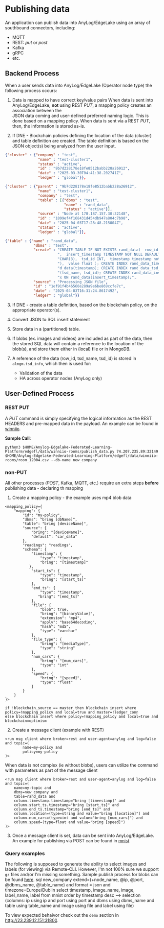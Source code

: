 # Publishing data

An application can publish data into AnyLog/EdgeLake using an array of southbound connectors, including: 
- MQTT
- REST: _put_ or _post_
- Kafka
- gRPC
- etc. 

## Backend Process
When a user sends data into AnyLog/EdgeLake (Operator node type) the following process occurs: 
1. Data is mapped to have correct key/value pairs 
When data is sent into AnyLog/EdgeLake, **not** using REST _PUT_, a mapping policy creates an association between the   
JSON data coming and user-defined preferred naming logic. This is done based on a mapping policy. 
When data is sent via a REST _PUT_, then, the information is stored as-is. 
   
2. If DNE - Blockchain policies defining the location of the data (cluster) and table definition are created. 
The table definition is based on the JSON object(s) being analyzed from the user input.
```json
{"cluster" : {"company" : "test",
               "name" : "test-cluster1",
               "status" : "active",
               "id" : "9b7d228178e18fe8512babb228a26912",
               "date" : "2025-03-30T04:41:38.202741Z",
               "ledger" : "global"}},

{"cluster" : {"parent" : "9b7d228178e18fe8512babb228a26912",
               "name" : "test-cluster1",
               "company" : "test",
               "table" : [{"dbms" : "test",
                           "name" : "rand_data",
                           "status" : "active"}],
               "source" : "Node at 170.187.157.30:32148",
               "id" : "1899ef4f168431d454db947a804c7b98",
               "date" : "2025-04-03T17:28:48.215004Z",
               "status" : "active",
               "ledger" : "global"}},

{"table" : {"name" : "rand_data",
             "dbms" : "test",
             "create" : "CREATE TABLE IF NOT EXISTS rand_data(  row_id SERIAL PRIMARY KEY"
                        ",  insert_timestamp TIMESTAMP NOT NULL DEFAULT NOW(),  tsd_name "
                        "CHAR(3),  tsd_id INT,  timestamp timestamp not null default now("
                        "),  value float ); CREATE INDEX rand_data_timestamp_index ON ran"
                        "d_data(timestamp); CREATE INDEX rand_data_tsd_index ON rand_data"
                        "(tsd_name, tsd_id); CREATE INDEX rand_data_insert_timestamp_inde"
                        "x ON rand_data(insert_timestamp);",
             "source" : "Processing JSON file",
             "id" : "1ef91f4b46560e289a9e6be869ccfe7c",
             "date" : "2025-04-03T16:31:24.861749Z",
             "ledger" : "global"}}
```
3. If DNE - create  a table definition, based on the blockchain policy, on the appropriate operator(s).

4. Convert JSON to SQL insert statement

5. Store data in a (partitioned) table.

6. If blobs (ex. images and videos) are included as part of the data, then the stored SQL data will contain a reference 
to the location of the blob(s), and store them either in (local) file or in MongoDB.

7. A reference of the data (row_id, tsd_name, tsd_id) is stored in `almgm.tsd_info`, which then is used for: 
   * Validation of the data 
   * HA across operator nodes (AnyLog only)

## User-Defined Process

### REST PUT
A _PUT_ command is simply specifying the logical information as the REST HEADERS and pre-mapped data in the payload.
An example can be found in [winniio](winniio-rooms/publish_data.py). 

**Sample Call**:
```shell
python3 $HOME/Anylog-Edgelake-Federated-Learning-Platform/edgefl/data/winniio-rooms/publish_data.py 74.207.235.89:32149 $HOME/Anylog-Edgelake-Federated-Learning-Platform/edgefl/data/winniio-rooms/room_12004.csv --db-name new_company  
```

### non-PUT 
All other processes (_POST_, Kafka, MQTT, etc.) require an extra steps **before** publishing data - declaring th mapping

1. Create a mapping policy - the example uses mp4 blob data 
```anylog
<mapping_policy={
    "mapping": {
        "id": "my-policy",
        "dbms": "bring [dbName]",
        "table": "bring [deviceName]",
        "source": {
            "bring": "[deviceName]",
            "default": "car_data"
        },
        "readings": "readings",
        "schema": {
            "timestamp": {
                "type": "timestamp",
                "bring": "[timestamp]"
           },
            "start_ts": {
                "type": "timestamp",
                "bring": "[start_ts]"
            },
            "end_ts": {
                "type": "timestamp",
               "bring": "[end_ts]"
            },
            "file": {
                "blob": true,
                "bring": "[binaryValue]",
                "extension": "mp4",
                "apply": "base64decoding",
                "hash": "md5",
                "type": "varchar"
            },
            "file_type": {
                "bring": "[mediaType]",
                "type": "string"
            },
            "num_cars": {
                "bring": "[num_cars]",
                "type": "int"
            },
            "speed": {
                "bring": "[speed]",
                "type": "float"
            }
        }
    }
}>

if !blockchain_source == master then blockchain insert where policy=!mapping_policy and local=true and master=!ledger_conn
else blockchain insert where policy=!mapping_policy and local=true and blockchain=optimism
```

2. Create a message client (example with REST)
```anylog
<run msg client where broker=rest and user-agent=anylog and log=false and topic=(
        name=my-policy and
        policy=my-policy
)> 
```

When data is not complex (ie without blobs), users can utilize the command with parameters as part of the message client
```anylog
<run msg client where broker=rest and user-agent=anylog and log=false and topic=(
    name=my-topic and
    dbms=new_company and
    table=rand_data and
    column.timestamp.timestamp="bring [timeestamp]" and
    column.start_ts.timestamp="bring [start_ts]" and
    column.end_ts.timestamp="bring [end_ts]" and
    column.location=(type=string and value="bring [location]") and 
    column.num_cars=(type=int and value="bring [num_cars]") and 
    column.speed=(type=float and value="bring [speed]") 
)>
```

3. Once a message client is set, data can be sent into AnyLog/EdgeLake. An example for publishing via POST can be found 
in [mnist](mnist/publish_data.py)

   
### Query examples

The following is supposed to generate the ability to select images and labels (for viewing) via Remote-CLI. However, 
I'm not 100% sure we support `gz` files and/or I'm missing something. Sample publish process for blobs can be found [here](https://github.com/AnyLog-co/Sample-Data-Generator/blob/master/data_generator/video_processing.py).
sql new_company extend=(+node_name, @ip, @port, @dbms_name, @table_name) and format = json and timezone=Europe/Dublin  select  timestamp, image_name, image, label_name, label from mnist order by timestamp desc --> selection (columns: ip using ip and port using port and dbms using dbms_name and table using table_name and image using file and label using file)

To view expected behaivor check out the `demo` section in http://23.239.12.151:31800. 

